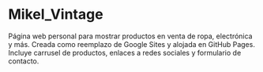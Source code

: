 # Mikel_Vintage
Página web personal para mostrar productos en venta de ropa, electrónica y más. Creada como reemplazo de Google Sites y alojada en GitHub Pages. Incluye carrusel de productos, enlaces a redes sociales y formulario de contacto.
